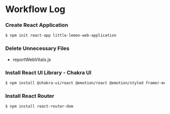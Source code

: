 # Workflow Log

### Create React Application
```bash
$ npm init react-app little-lemon-web-application
```

### Delete Unnecessary Files
- reportWebVitals.js

### Install React UI Library - Chakra UI
```bash
$ npm install @chakra-ui/react @emotion/react @emotion/styled framer-motion
```

### Install React Router
```bash
$ npm install react-router-dom
```
